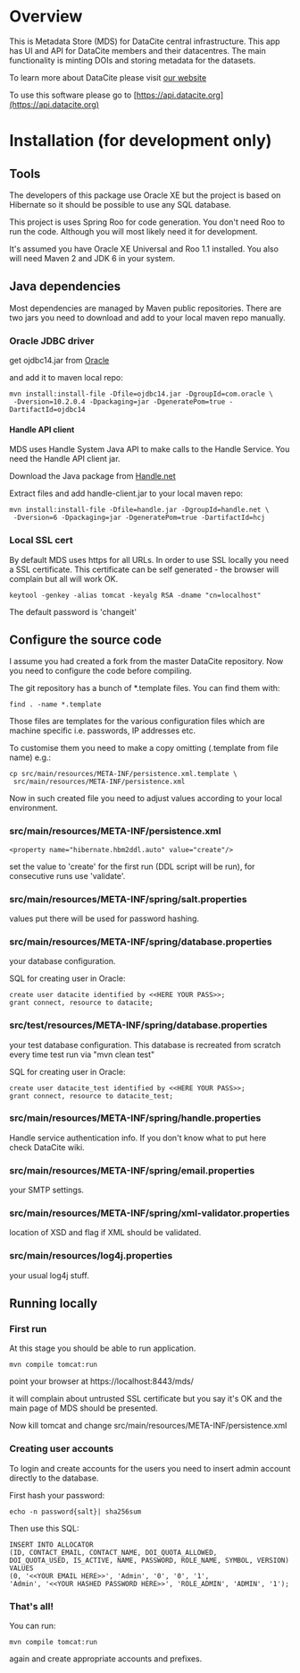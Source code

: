 # Overview

This is Metadata Store (MDS) for DataCite central infrastructure. This
app has UI and API for DataCite members and their datacentres. The
main functionality is minting DOIs and storing metadata for the
datasets.

To learn more about DataCite please visit [our website](http://www.datacite.org)

To use this software please go to [https://api.datacite.org](https://api.datacite.org)

# Installation (for development only)

## Tools

The developers of this package use Oracle XE but the project is based
on Hibernate so it should be possible to use any SQL database.

This project is uses Spring Roo for code generation. You don't need
Roo to run the code. Although you will most likely need it for
development.

It's assumed you have Oracle XE Universal and Roo 1.1 installed. You
also will need Maven 2 and JDK 6 in your system.

## Java dependencies

Most dependencies are managed by Maven public repositories. There are
two jars you need to download and add to your local maven repo
manually.

### Oracle JDBC driver

get ojdbc14.jar from [Oracle](http://www.oracle.com/technetwork/database/enterprise-edition/jdbc-10201-088211.html)

and add it to maven local repo:

    mvn install:install-file -Dfile=ojdbc14.jar -DgroupId=com.oracle \
     -Dversion=10.2.0.4 -Dpackaging=jar -DgeneratePom=true -DartifactId=ojdbc14

#### Handle API client

MDS uses Handle System Java API to make calls to the Handle Service. You
need the Handle API client jar.

Download the Java package from [Handle.net](http://handle.net/client_download.html)

Extract files and add handle-client.jar to your local maven repo:

    mvn install:install-file -Dfile=handle.jar -DgroupId=handle.net \
     -Dversion=6 -Dpackaging=jar -DgeneratePom=true -DartifactId=hcj

### Local SSL cert

By default MDS uses https for all URLs. In order to use SSL locally
you need a SSL certificate. This certificate can be self generated -
the browser will complain but all will work OK.

    keytool -genkey -alias tomcat -keyalg RSA -dname "cn=localhost"

The default password is 'changeit'

## Configure the source code 

I assume you had created a fork from the master DataCite
repository. Now you need to configure the code before compiling. 

The git repository has a bunch of *.template files. You can find them
with:

    find . -name *.template

Those files are templates for the various configuration files which
are machine specific i.e. passwords, IP addresses etc.

To customise them you need to make a copy omitting (.template from
file name) e.g.:

    cp src/main/resources/META-INF/persistence.xml.template \
     src/main/resources/META-INF/persistence.xml

Now in such created file you need to adjust values according to your
local environment.

### src/main/resources/META-INF/persistence.xml

    <property name="hibernate.hbm2ddl.auto" value="create"/>

set the value to 'create' for the first run (DDL script will be run),
for consecutive runs use 'validate'.

### src/main/resources/META-INF/spring/salt.properties

values put there will be used for password hashing.

### src/main/resources/META-INF/spring/database.properties

your database configuration. 

SQL for creating user in Oracle:

    create user datacite identified by <<HERE YOUR PASS>>;
    grant connect, resource to datacite;

### src/test/resources/META-INF/spring/database.properties

your test database configuration. This database is recreated from scratch every time test run via "mvn clean test"

SQL for creating user in Oracle:

    create user datacite_test identified by <<HERE YOUR PASS>>;
    grant connect, resource to datacite_test;

### src/main/resources/META-INF/spring/handle.properties

Handle service authentication info. If you don't know what to put here
check DataCite wiki.

### src/main/resources/META-INF/spring/email.properties

your SMTP settings.

### src/main/resources/META-INF/spring/xml-validator.properties

location of XSD and flag if XML should be validated.

### src/main/resources/log4j.properties

your usual log4j stuff.

## Running locally 

### First run

At this stage you should be able to run application.

    mvn compile tomcat:run

point your browser at https://localhost:8443/mds/

it will complain about untrusted SSL certificate but you say it's OK
and the main page of MDS should be presented.

Now kill tomcat and change src/main/resources/META-INF/persistence.xml

### Creating user accounts

To login and create accounts for the users you need to insert admin
account directly to the database.

First hash your password:

    echo -n password{salt}| sha256sum 

Then use this SQL:

    INSERT INTO ALLOCATOR 
    (ID, CONTACT_EMAIL, CONTACT_NAME, DOI_QUOTA_ALLOWED, 
    DOI_QUOTA_USED, IS_ACTIVE, NAME, PASSWORD, ROLE_NAME, SYMBOL, VERSION) 
    VALUES 
    (0, '<<YOUR EMAIL HERE>>', 'Admin', '0', '0', '1', 
    'Admin', '<<YOUR HASHED PASSWORD HERE>>', 'ROLE_ADMIN', 'ADMIN', '1');

### That's all!

You can run: 

    mvn compile tomcat:run 

again and create appropriate accounts and prefixes.


